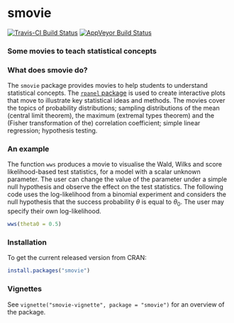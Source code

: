 
<!-- README.md is generated from README.Rmd. Please edit that file -->
smovie
======

[![Travis-CI Build Status](https://travis-ci.org/paulnorthrop/smovie.svg?branch=master)](https://travis-ci.org/paulnorthrop/smovie) [![AppVeyor Build Status](https://ci.appveyor.com/api/projects/status/github/paulnorthrop/smovie?branch=master&svg=true)](https://ci.appveyor.com/project/paulnorthrop/smovie)

### Some movies to teach statistical concepts

### What does smovie do?

The `smovie` package provides movies to help students to understand statistical concepts. The [`rpanel` package](https://cran.r-project.org/package=rpanel) is used to create interactive plots that move to illustrate key statistical ideas and methods. The movies cover the topics of probability distributions; sampling distributions of the mean (central limit theorem), the maximum (extremal types theorem) and the (Fisher transformation of the) correlation coefficient; simple linear regression; hypothesis testing.

### An example

The function `wws` produces a movie to visualise the Wald, Wilks and score likelihood-based test statistics, for a model with a scalar unknown parameter. The user can change the value of the parameter under a simple null hypothesis and observe the effect on the test statistics. The following code uses the log-likelihood from a binomial experiment and considers the null hypothesis that the success probability *θ* is equal to *θ*<sub>0</sub>. The user may specify their own log-likelihood.

``` r
wws(theta0 = 0.5)
```

### Installation

To get the current released version from CRAN:

``` r
install.packages("smovie")
```

### Vignettes

See `vignette("smovie-vignette", package = "smovie")` for an overview of the package.
